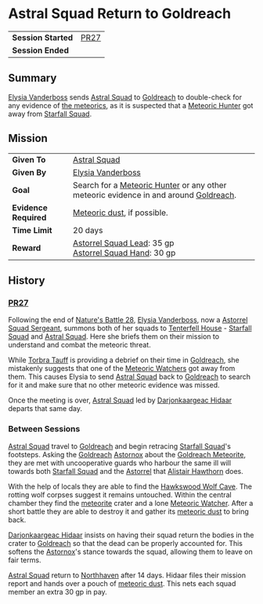 # Astral Squad Return to Goldreach

|||
| --- | --- |
| **Session Started** | [PR27](../sessions/PR27.md) | storyline.2
| **Session Ended** | |

## Summary

[Elysia Vanderboss](../characters/elysia-vanderboss.md) sends [Astral Squad](../organisations/government/astorrel/squads/astral-squad.md) to [Goldreach](../civilisations/kingdom-of-astor/SETTLEMENTS/GOLDREACH/README.md) to double-check for any evidence of [the meteorics](../lineages/the-meteorics.md), as it is suspected that a [Meteoric Hunter](../creatures/meteoric-hunter.md) got away from [Starfall Squad](../organisations/government/astorrel/squads/starfall-squad.md).

## Mission

|||
| --- | --- |
| **Given To** | [Astral Squad](../organisations/government/astorrel/squads/astral-squad.md) |
| **Given By** | [Elysia Vanderboss](../characters/elysia-vanderboss.md) |
| **Goal** | Search for a [Meteoric Hunter](../creatures/meteoric-hunter.md) or any other meteoric evidence in and around [Goldreach](../civilisations/kingdom-of-astor/SETTLEMENTS/GOLDREACH/README.md). |
| **Evidence Required** | [Meteoric dust](../items/meteoric/meteoric-dust.md), if possible. |
| **Time Limit** | 20 days |
| **Reward** | [Astorrel Squad Lead](../organisations/government/astorrel/ranks/astorrel-squad-lead.md): 35 gp<br>[Astorrel Squad Hand](../organisations/government/astorrel/ranks/astorrel-squad-hand.md): 30 gp |

## History

### [PR27](../sessions/PR27.md)

Following the end of [Nature's Battle 28](ended/natures-battle-28.md), [Elysia Vanderboss](../characters/elysia-vanderboss.md), now a [Astorrel Squad Sergeant](../organisations/government/astorrel/ranks/astorrel-squad-sergeant.md), summons both of her squads to [Tenterfell House](../places/buildings/government/tenterfell-house.md) - [Starfall Squad](../organisations/government/astorrel/squads/starfall-squad.md) and [Astral Squad](../organisations/government/astorrel/squads/astral-squad.md). Here she briefs them on their mission to understand and combat the meteoric threat.

While [Torbra Tauff](../characters/torbra-tauff.md) is providing a debrief on their time in [Goldreach](../civilisations/kingdom-of-astor/SETTLEMENTS/GOLDREACH/README.md), she mistakenly suggests that one of the [Meteoric Watchers](../creatures/meteoric-watcher.md) got away from them. This causes Elysia to send [Astral Squad](../organisations/government/astorrel/squads/astral-squad.md) back to [Goldreach](../civilisations/kingdom-of-astor/SETTLEMENTS/GOLDREACH/README.md) to search for it and make sure that no other meteoric evidence was missed.

Once the meeting is over, [Astral Squad](../organisations/government/astorrel/squads/astral-squad.md) led by [Darjonkaargeac Hidaar](../characters/darjonkaargeac-hidaar.md) departs that same day.

### Between Sessions

[Astral Squad](../organisations/government/astorrel/squads/astral-squad.md) travel to [Goldreach](../civilisations/kingdom-of-astor/SETTLEMENTS/GOLDREACH/README.md) and begin retracing [Starfall Squad](../organisations/government/astorrel/squads/starfall-squad.md)'s footsteps. Asking the [Goldreach](../civilisations/kingdom-of-astor/SETTLEMENTS/GOLDREACH/README.md) [Astornox](../organisations/government/astornox/astornox.md) about the [Goldreach Meteorite](../items/meteoric/meteorites/goldreach-meteorite.md), they are met with uncooperative guards who harbour the same ill will towards both [Starfall Squad](../organisations/government/astorrel/squads/starfall-squad.md) and the [Astorrel](../organisations/government/astorrel/astorrel.md) that [Alistair Hawthorn](../characters/alistair-hawthorn.md) does.

With the help of locals they are able to find the [Hawkswood Wolf Cave](../civilisations/kingdom-of-astor/SETTLEMENTS/GOLDREACH/hawkswood-wolf-cave.md). The rotting wolf corpses suggest it remains untouched. Within the central chamber they find the [meteorite](../items/meteoric/meteorite.md) crater and a lone [Meteoric Watcher](../creatures/meteoric-watcher.md). After a short battle they are able to destroy it and gather its [meteoric dust](../items/meteoric/meteoric-dust.md) to bring back.

[Darjonkaargeac Hidaar](../characters/darjonkaargeac-hidaar.md) insists on having their squad return the bodies in the crater to [Goldreach](../civilisations/kingdom-of-astor/SETTLEMENTS/GOLDREACH/README.md) so that the dead can be properly accounted for. This softens the [Astornox](../organisations/government/astornox/astornox.md)'s stance towards the squad, allowing them to leave on fair terms.

[Astral Squad](../organisations/government/astorrel/squads/astral-squad.md) return to [Northhaven](../places/settlements/cities/northhaven.md) after 14 days. Hidaar files their mission report and hands over a pouch of [meteoric dust](../items/meteoric/meteoric-dust.md). This nets each squad member an extra 30 gp in pay.
